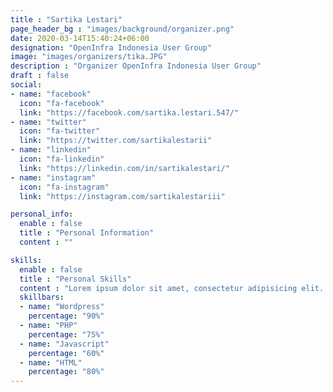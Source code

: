 ```yaml
---
title : "Sartika Lestari"
page_header_bg : "images/background/organizer.png"
date: 2020-03-14T15:40:24+06:00
designation: "OpenInfra Indonesia User Group"
image: "images/organizers/tika.JPG"
description : "Organizer OpenInfra Indonesia User Group"
draft : false
social:
- name: "facebook"
  icon: "fa-facebook"
  link: "https://facebook.com/sartika.lestari.547/"
- name: "twitter"
  icon: "fa-twitter"
  link: "https://twitter.com/sartikalestarii"
- name: "linkedin"
  icon: "fa-linkedin"
  link: "https://linkedin.com/in/sartikalestari/"
- name: "instagram"
  icon: "fa-instagram"
  link: "https://instagram.com/sartikalestariii"

personal_info:
  enable : false
  title : "Personal Information"
  content : ""

skills:
  enable : false
  title : "Personal Skills"
  content : "Lorem ipsum dolor sit amet, consectetur adipisicing elit. Excepturi explicabo suscipit deleniti voluptatum quos nostrum iure doloremque."
  skillbars:
  - name: "Wordpress"
    percentage: "90%"
  - name: "PHP"
    percentage: "75%"
  - name: "Javascript"
    percentage: "60%"
  - name: "HTML"
    percentage: "80%"
---
```

